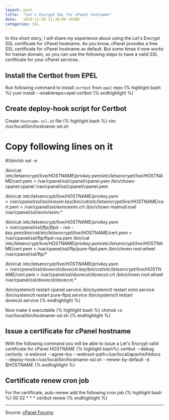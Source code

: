 ```yaml
---
layout: post
title:  "Let's Encrypt SSL for cPanel hostname"
date:   2019-12-28 11:38:00 +0100
categories: SSL
---
```

In this short story, I will share my experience about using the Let's Encrypt SSL certificate for cPanel hostname. As you know, cPanel provides a free SSL certificate for cPanel hostname as default. But some times it now works for Iranian domain, so you can use the following steps to have a valid SSL certificate for your cPanel services.

## Install the Certbot from EPEL
Run following command to install `certbot` from `epel` repo
{% highlight bash %}
yum install --enablerepo=epel certbot
{% endhighlight %}

## Create deploy-hook script for Certbot
Create `hostname-ssl.sh` file
{% highlight bash %}
vim /usr/local/bin/hostname-ssl.sh
# Copy following lines on it
#!/bin/sh
set -e

/bin/cat /etc/letsencrypt/live/$HOSTNAME/privkey.pem /etc/letsencrypt/live/$HOSTNAME/cert.pem > /var/cpanel/ssl/cpanel/cpanel.pem
/bin/chown cpanel:cpanel /var/cpanel/ssl/cpanel/cpanel.pem

/bin/cat /etc/letsencrypt/live/$HOSTNAME/privkey.pem > /var/cpanel/ssl/exim/exim.key
/bin/cat /etc/letsencrypt/live/$HOSTNAME/cert.pem > /var/cpanel/ssl/exim/exim.crt
/bin/chown mailnull:mail /var/cpanel/ssl/exim/exim.*

/bin/cat /etc/letsencrypt/live/$HOSTNAME/privkey.pem > /var/cpanel/ssl/ftp/ftpd-rsa-key.pem
/bin/cat /etc/letsencrypt/live/$HOSTNAME/cert.pem > /var/cpanel/ssl/ftp/ftpd-rsa.pem
/bin/cat /etc/letsencrypt/live/$HOSTNAME/privkey.pem /etc/letsencrypt/live/$HOSTNAME/cert.pem > /var/cpanel/ssl/ftp/pure-ftpd.pem
/bin/chown root:wheel /var/cpanel/ssl/ftp/*

/bin/cat /etc/letsencrypt/live/$HOSTNAME/privkey.pem > /var/cpanel/ssl/dovecot/dovecot.key
/bin/cat /etc/letsencrypt/live/$HOSTNAME/cert.pem > /var/cpanel/ssl/dovecot/dovecot.crt
/bin/chown root:wheel /var/cpanel/ssl/dovecot/dovecot.*

/bin/systemctl restart cpanel.service
/bin/systemctl restart exim.service
/bin/systemctl restart pure-ftpd.service
/bin/systemctl restart dovecot.service
{% endhighlight %}

Now make it executable
{% highlight bash %}
chmod +x /usr/local/bin/hostname-ssl.sh
{% endhighlight %}

## Issue a certificate for cPanel hostname
With the following command you will be able to issue a Let's Encrypt valid certificate for cPanel HOSTNAME
{% highlight bash%}
certbot --debug certonly -a webroot --agree-tos --webroot-path=/usr/local/apache/htdocs --deploy-hook=/usr/local/bin/hostname-ssl.sh --renew-by-default -d $HOSTNAME
{% endhighlight %}

## Certificate renew cron job
For the certificate, auto-renew add the following cron job
{% highlight bash %}
00 02 * * * certbot renew
{% endhighlight %}

---
Source: [cPanel Forums](https://forums.cpanel.net/threads/cpanel-ssl-certs-lets-encrypt.522041/)
